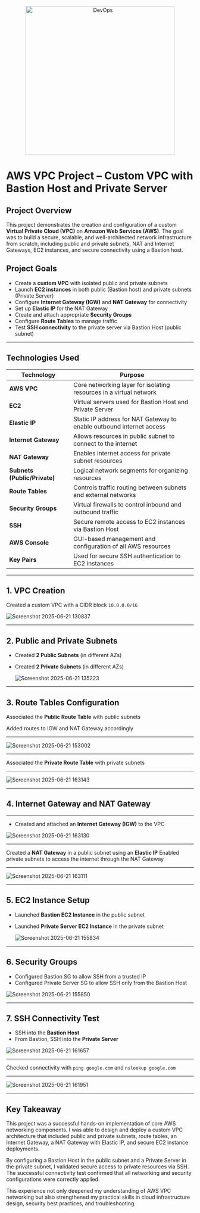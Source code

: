<div align="center">
<img width="400" alt="DevOps" src="https://media.licdn.com/dms/image/v2/D4E22AQGTqoLT14ORKQ/feedshare-shrink_800/B4EZd5iVaRHYAg-/0/1750090743666?e=1753315200&v=beta&t=ji3p5fsqsu_BGeIfym5OBUvqr8rH0_54Gq7bOpMjUL0" />
</div>

#  AWS VPC Project – Custom VPC with Bastion Host and Private Server

## Project Overview

This project demonstrates the creation and configuration of a custom **Virtual Private Cloud (VPC)** on **Amazon Web Services (AWS)**. The goal was to build a secure, scalable, and well-architected network infrastructure from scratch, including public and private subnets, NAT and Internet Gateways, EC2 instances, and secure connectivity using a Bastion host.

## Project Goals

- Create a **custom VPC** with isolated public and private subnets
- Launch **EC2 instances** in both public (Bastion host) and private subnets (Private Server)
- Configure **Internet Gateway (IGW)** and **NAT Gateway** for connectivity
- Set up **Elastic IP** for the NAT Gateway
- Create and attach appropriate **Security Groups**
- Configure **Route Tables** to manage traffic
- Test **SSH connectivity** to the private server via Bastion Host (public subnet)

---

## Technologies Used

| Technology                   | Purpose                                                              |
| ---------------------------- | -------------------------------------------------------------------- |
| **AWS VPC**                  | Core networking layer for isolating resources in a virtual network   |
| **EC2**                      | Virtual servers used for Bastion Host and Private Server             |
| **Elastic IP**               | Static IP address for NAT Gateway to enable outbound internet access |
| **Internet Gateway**         | Allows resources in public subnet to connect to the internet         |
| **NAT Gateway**              | Enables internet access for private subnet resources                 |
| **Subnets (Public/Private)** | Logical network segments for organizing resources                    |
| **Route Tables**             | Controls traffic routing between subnets and external networks       |
| **Security Groups**          | Virtual firewalls to control inbound and outbound traffic            |
| **SSH**                      | Secure remote access to EC2 instances via Bastion Host               |
| **AWS Console**              | GUI-based management and configuration of all AWS resources          |
| **Key Pairs**                | Used for secure SSH authentication to EC2 instances                  |

---

## 1. VPC Creation

Created a custom VPC with a CIDR block `10.0.0.0/16`

![Screenshot 2025-06-21 130837](https://github.com/user-attachments/assets/be3fd257-1ea9-4b1e-ac26-fc4704288c27)


---

## 2. Public and Private Subnets

- Created **2 Public Subnets** (in different AZs)
- Created **2 Private Subnets** (in different AZs)

  ![Screenshot 2025-06-21 135223](https://github.com/user-attachments/assets/e7eec69c-57ee-4156-99e8-014e7aaaaf59)

---

## 3. Route Tables Configuration

Associated the **Public Route Table** with public subnets

Added routes to IGW and NAT Gateway accordingly

---
![Screenshot 2025-06-21 153002](https://github.com/user-attachments/assets/3f3e0760-3594-4022-8ca3-b1fa117efffc)

---

Associated the **Private Route Table** with private subnets

----

 ![Screenshot 2025-06-21 163143](https://github.com/user-attachments/assets/d8762b63-87ed-4203-a780-6061ec314d1f)


---

## 4. Internet Gateway and NAT Gateway

---

- Created and attached an **Internet Gateway (IGW)** to the VPC

![Screenshot 2025-06-21 163130](https://github.com/user-attachments/assets/6650ba7a-73b2-4151-a499-ebc9fd1eeace)

 ---
 
Created a **NAT Gateway** in a public subnet using an **Elastic IP**
Enabled private subnets to access the internet through the NAT Gateway

---

![Screenshot 2025-06-21 163111](https://github.com/user-attachments/assets/595b97f6-123a-4f11-b57e-cfe30c469f4d)


---

## 5. EC2 Instance Setup

- Launched **Bastion EC2 Instance** in the public subnet
- Launched **Private Server EC2 Instance** in the private subnet


  ![Screenshot 2025-06-21 155834](https://github.com/user-attachments/assets/e55a37b3-7e5d-4de7-9b5d-a41cd5e66aab)


---

## 6. Security Groups

- Configured Bastion SG to allow SSH from a trusted IP
- Configured Private Server SG to allow SSH only from the Bastion Host

![Screenshot 2025-06-21 155850](https://github.com/user-attachments/assets/a43cf02b-8e59-478c-afcf-316a8726dbda)

---

## 7. SSH Connectivity Test

- SSH into the **Bastion Host**
- From Bastion, SSH into the **Private Server**

![Screenshot 2025-06-21 161657](https://github.com/user-attachments/assets/b1e60724-012d-41b6-9453-3f5cc245f0c9)

---

Checked connectivity with `ping google.com` and `nslookup google.com`

---

![Screenshot 2025-06-21 161951](https://github.com/user-attachments/assets/0df2cf32-9604-4199-9b38-7bde1883940f)



---

## Key Takeaway

This project was a successful hands-on implementation of core AWS networking components. I was able to design and deploy a custom VPC architecture that included public and private subnets, route tables, an Internet Gateway, a NAT Gateway with Elastic IP, and secure EC2 instance deployments.

By configuring a Bastion Host in the public subnet and a Private Server in the private subnet, I validated secure access to private resources via SSH. The successful connectivity test confirmed that all networking and security configurations were correctly applied.

This experience not only deepened my understanding of AWS VPC networking but also strengthened my practical skills in cloud infrastructure design, security best practices, and troubleshooting.

